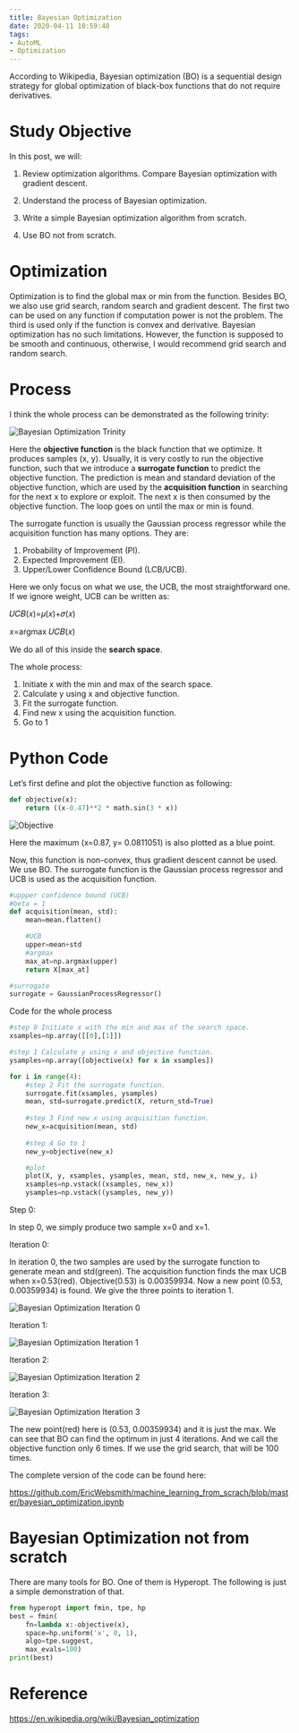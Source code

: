 ```yaml
---
title: Bayesian Optimization
date: 2020-04-11 10:59:48
tags: 
- AutoML
- Optimization
---
```




According to Wikipedia, Bayesian optimization (BO) is a sequential design strategy for global optimization of black-box functions that do not require derivatives.

# Study Objective

In this post, we will:

1. Review optimization algorithms. Compare Bayesian optimization with gradient descent.

2. Understand the process of Bayesian optimization.

3. Write a simple Bayesian optimization algorithm from scratch.

4. Use BO not from scratch.

# Optimization

Optimization is to find the global max or min from the function. Besides BO, we also use grid search, random search and gradient descent.  The first two can be used on any function if computation power is not the problem. The third is used only if the function is convex and derivative. Bayesian optimization has no such limitations. However, the function is supposed to be smooth and continuous, otherwise, I would recommend grid search and random search.

# Process

I think the whole process can be demonstrated as the following trinity:

![Bayesian Optimization Trinity](/images/automl/bayesian_optimization_process.png)

Here the **objective function** is the black function that we optimize. It produces samples (x, y). Usually, it is very costly to run the objective function, such that we introduce a **surrogate function** to predict the objective function. The prediction is mean and standard deviation of the objective function, which are used by the **acquisition function** in searching for the next x to explore or exploit. The next x is then consumed by the objective function. The loop goes on until the max or min is found. 

The surrogate function is usually the Gaussian process regressor while the acquisition function has many options. They are:

1. Probability     of Improvement (PI).
2. Expected     Improvement (EI).
3. Upper/Lower     Confidence Bound (LCB/UCB).

Here we only focus on what we use, the UCB, the most straightforward one. If we ignore weight, UCB can be written as:

𝑈𝐶𝐵(𝑥)=𝜇(𝑥)+𝜎(𝑥)

𝑥=argmax 𝑈𝐶𝐵(𝑥)

 

We do all of this inside the **search space**.

The whole process:

1. Initiate     x with the min and max of the search space.
2. Calculate     y using x and objective function.
3. Fit     the surrogate function.
4. Find     new x using the acquisition function.
5. Go     to 1

 

# Python Code

Let’s first define and plot the objective function as following:

```python
def objective(x):
    return ((x-0.47)**2 * math.sin(3 * x))
```



 

![Objective](/images/automl/objective.png)

Here the maximum (x=0.87, y= 0.0811051) is also plotted as a blue point.

 

Now, this function is non-convex, thus gradient descent cannot be used. We use BO. The surrogate function is the Gaussian process regressor and UCB is used as the acquisition function.

```python
#uppper confidence bound (UCB)
#beta = 1
def acquisition(mean, std):
    mean=mean.flatten()

    #UCB
    upper=mean+std
    #argmax
    max_at=np.argmax(upper)
    return X[max_at]

#surrogate
surrogate = GaussianProcessRegressor()
```



 

Code for the whole process

```python
#step 0 Initiate x with the min and max of the search space.
xsamples=np.array([[0],[1]])

#step 1 Calculate y using x and objective function.
ysamples=np.array([objective(x) for x in xsamples])

for i in range(4):
    #step 2 Fit the surrogate function.
    surrogate.fit(xsamples, ysamples)
    mean, std=surrogate.predict(X, return_std=True)
    
    #step 3 Find new x using acquisition function.
    new_x=acquisition(mean, std)
    
    #step 4 Go to 1
    new_y=objective(new_x)

    #plot
    plot(X, y, xsamples, ysamples, mean, std, new_x, new_y, i)
    xsamples=np.vstack((xsamples, new_x))
    ysamples=np.vstack((ysamples, new_y))
```



Step 0:

In step 0, we simply produce two sample x=0 and x=1. 

Iteration 0:

In iteration 0, the two samples are used by the surrogate function to generate mean and std(green). The acquisition function finds the max UCB when x=0.53(red). Objective(0.53) is 0.00359934. Now a new point (0.53, 0.00359934) is found. We give the three points to iteration 1.

![Bayesian Optimization Iteration 0](/images/automl/bayesian_optimization_iteration_0.png)

Iteration 1:

![Bayesian Optimization Iteration 1](/images/automl/bayesian_optimization_iteration_1.png)

Iteration 2:

![Bayesian Optimization Iteration 2](/images/automl/bayesian_optimization_iteration_2.png)

Iteration 3:

![Bayesian Optimization Iteration 3](/images/automl/bayesian_optimization_iteration_3.png)

The new point(red) here is (0.53, 0.00359934) and it is just the max. We can see that BO can find the optimum in just 4 iterations. And we call the objective function only 6 times. If we use the grid search, that will be 100 times. 

The complete version of the code can be found here:

https://github.com/EricWebsmith/machine_learning_from_scrach/blob/master/bayesian_optimization.ipynb

# Bayesian Optimization not from scratch

There are many tools for BO. One of them is Hyperopt. The following is just a simple demonstration of that.

```python
from hyperopt import fmin, tpe, hp
best = fmin(
    fn=lambda x:-objective(x),
    space=hp.uniform('x', 0, 1),
    algo=tpe.suggest,
    max_evals=100)
print(best) 
```

# Reference

https://en.wikipedia.org/wiki/Bayesian_optimization

 

 

 

 